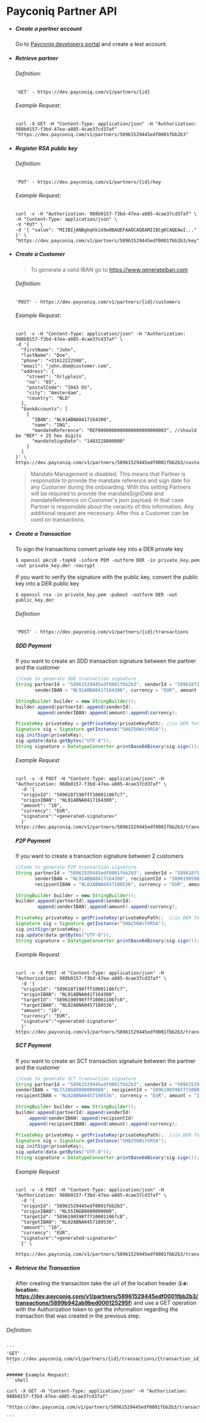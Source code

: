 # Payconiq Partner API


+ ##### Create a partner account

	Go to  [Payconiq developers portal](https://developer.payconiq.com)  and create a test account.


+ ##### Retrieve partner
    ###### Definition:  
    ```
    'GET' - https://dev.payconiq.com/v1/partners/{id}
    ```
    ###### Example Request:
    ```shell
    curl -X GET -H "Content-Type: application/json" -H "Authorization: 988b0157-f3bd-47ea-a885-4cae37cd37af"
    "https://dev.payconiq.com/v1/partners/58961529445edf0001fbb2b3"
    ```
    
+ ##### Register RSA public key
	
  ###### Definition:
   ```
   'PUT' - https://dev.payconiq.com/v1/partners/{id}/key
   ```    
    
  ###### Example Request:
  ```shell
  curl -v -H "Authorization: 988b0157-f3bd-47ea-a885-4cae37cd37af" \
  -H "Content-Type: application/json" \
  -X "PUT" \
  -d '{ "value": "MIIBIjANBgkqhkiG9w0BAQEFAAOCAQ8AMIIBCgKCAQEAwI..." }' \
  "https://dev.payconiq.com/v1/partners/58961529445edf0001fbb2b3/key"
  ```

+ ##### Create a Customer 
	
    > To generate a valid IBAN go to https://www.generateiban.com 
    
    ###### Definition:
    ```
    'POST' - https://dev.payconiq.com/v1/partners/{id}/customers
    ```
    ###### Example Request:
    ```shell
    curl -v -H "Content-Type: application/json" -H "Authorization: 988b0157-f3bd-47ea-a885-4cae37cd37af" \
    -d '{
      "firstName": "John",
      "lastName": "Doe",
      "phone": "+31612222598",
      "email": "john.doe@customer.com",
      "address": {
        "street": "Orlyplein",
        "no": "85",
        "postalCode": "1043 DS",
        "city": "Amsterdam",
        "country": "NLD"
      },
      "bankAccounts": [
        {
          "IBAN": "NL91ABNA0417164300",
          "name": "ING",
          "mandateReference": "REF0000000000000000000000003", //should be "REF" + 25 hex digits
          "mandateSignDate": "1483228800000"
        }
      ]
    }' \
    https://dev.payconiq.com/v1/partners/58961529445edf0001fbb2b3/customers
	```
        
    >Mandate Management is disabled.
    >This means that Partner is responsible to provide the mandate reference and sign date for any Customer during the onboarding.
    >With this setting Partners will be required to provide the mandateSignDate and mandateReference on Customer's json payload. In
    >that case Partner is responsible about the veracity of this information. Any additional request are necessary. After this a
    >Customer can be used on transactions.

+ ##### Create a Transaction

   To sign the transactions convert private key into a DER private key
   ```shell
   $ openssl pkcs8 -topk8 -inform PEM -outform DER -in private_key.pem -out private_key.der -nocrypt
   ```
   If you want to verify the signature with the public key, convert the public key into a DER public key
   ```shell
   $ openssl rsa -in private_key.pem -pubout -outform DER -out public_key.der
   ```

   ###### Definition
   ```
   'POST' - https://dev.payconiq.com/v1/partners/{id}/transactions
   ```

   ##### SDD Payment
   If you want to create an SDD transaction signature between the partner and the customer

    ```java
    //Code to generate SDD transaction signature
    String partnerId = "58961529445edf0001fbb2b3", senderId = "589618f198fff10001106fc7",
           senderIBAN = "NL91ABNA0417164300", currency = "EUR", amount = "10";

    StringBuilder builder = new StringBuilder();
    builder.append(partnerId).append(senderId).
            append(senderIBAN).append(amount).append(currency);

    PrivateKey privateKey = getPrivateKey(privateKeyPath); //in DER format
    Signature sig = Signature.getInstance("SHA256WithRSA");
    sig.initSign(privateKey);
    sig.update(data.getBytes("UTF-8"));
    String signature = DatatypeConverter.printBase64Binary(sig.sign());
    ```

    ###### Example Request
    ```shell
    curl -v -X POST -H "Content-Type: application/json" -H "Authorization: 988b0157-f3bd-47ea-a885-4cae37cd37af" \
      -d '{
      "originId": "589618f198fff10001106fc7",
      "originIBAN": "NL91ABNA0417164300",
      "amount": "10",
      "currency": "EUR",
      "signature":"<generated-signature>"
      }' https://dev.payconiq.com/v1/partners/58961529445edf0001fbb2b3/transactions
	```

    ##### P2P Payment
    If you want to create a transaction signature between 2 customers

    ```java
    //Code to generate P2P transaction signature
    String partnerId = "58961529445edf0001fbb2b3", senderId = "589618f198fff10001106fc7",
           senderIBAN = "NL91ABNA0417164300", recipientId = "5896190598fff10001106fc8",
           recipientIBAN = "NL02ABNA0457180536", currency = "EUR", amount = "10";

    StringBuilder builder = new StringBuilder();
    builder.append(partnerId).append(senderId).
            append(senderIBAN).append(amount).append(currency);

    PrivateKey privateKey = getPrivateKey(privateKeyPath);  //in DER format
    Signature sig = Signature.getInstance("SHA256WithRSA");
    sig.initSign(privateKey);
    sig.update(data.getBytes("UTF-8"));
    String signature = DatatypeConverter.printBase64Binary(sig.sign());
    ```

    ###### Example Request
    ```shell
    curl -v -X POST -H "Content-Type: application/json" -H "Authorization: 988b0157-f3bd-47ea-a885-4cae37cd37af" \
      -d '{
      "originId": "589618f198fff10001106fc7",
      "originIBAN": "NL91ABNA0417164300",
      "targetId": "5896190598fff10001106fc8",
      "targetIBAN": "NL02ABNA0457180536",
      "amount": "10",
      "currency": "EUR",
      "signature":"<generated-signature>"
      }' https://dev.payconiq.com/v1/partners/58961529445edf0001fbb2b3/transactions
    ```

	##### SCT Payment
    If you want to create an SCT transaction signature between the partner and the customer

    ```java
    //Code to generate SCT transaction signature
    String partnerId = "58961529445edf0001fbb2b3", senderId = "58961529445edf0001fbb2b3",
    senderIBAN = "NL55INGB0000000000", recipientId = "5896190598fff10001106fc8",
    recipientIBAN = "NL02ABNA0457180536", currency = "EUR", amount = "10";

    StringBuilder builder = new StringBuilder();
    builder.append(partnerId).append(senderId)
        .append(senderIBAN).append(recipientId)
        .append(recipientIBAN).append(amount).append(currency);

    PrivateKey privateKey = getPrivateKey(privateKeyPath);  //in DER format
    Signature sig = Signature.getInstance("SHA256WithRSA");
    sig.initSign(privateKey);
    sig.update(data.getBytes("UTF-8"));
    String signature = DatatypeConverter.printBase64Binary(sig.sign());
    ```

    ###### Example Request
    ```shell
    curl -v -X POST -H "Content-Type: application/json" -H "Authorization: 988b0157-f3bd-47ea-a885-4cae37cd37af" \
	  -d '{
      "originId": "58961529445edf0001fbb2b3",
      "originIBAN": "NL55INGB0000000000",
      "targetId": "5896190598fff10001106fc8",
      "targetIBAN": "NL02ABNA0457180536",
      "amount": "10",
      "currency": "EUR",
      "signature":"<generated-signature>"
      }' \
	  https://dev.payconiq.com/v1/partners/58961529445edf0001fbb2b3/transactions
	```

+ ##### Retrieve the Transaction

  After creating the transaction take the url of the location header 
  (**i.e: location: https://dev.payconiq.com/v1/partners/58961529445edf0001fbb2b3/transactions/5899b942ab9bed000125295f**) and use a GET operation with the Authorization token to get the information regarding the transaction that was created in the previous step.
###### Definition:
	
	```
	'GET' - https://dev.payconiq.com/v1/partners/{id}/transactions/{transaction_id}
	```
	
	###### Example Request:
	```shell
    	
	curl -X GET -H "Content-Type: application/json" -H "Authorization: 988b0157-f3bd-47ea-a885-4cae37cd37af"
    	"https://dev.payconiq.com/v1/partners/58961529445edf0001fbb2b3/transactions/58999c7e98fff10001106ffd"
    	
	```
